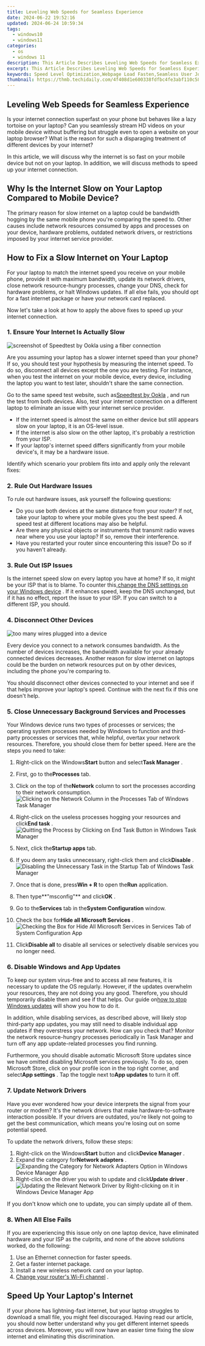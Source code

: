 ```yaml
---
title: Leveling Web Speeds for Seamless Experience
date: 2024-06-22 19:52:16
updated: 2024-06-24 10:59:34
tags:
  - windows10
  - windows11
categories:
  - os
  - windows 11
description: This Article Describes Leveling Web Speeds for Seamless Experience
excerpt: This Article Describes Leveling Web Speeds for Seamless Experience
keywords: Speed Level Optimization,Webpage Load Fasten,Seamless User Journey,Internet Performance Enhance,Web Speeds Upgrade,Smooth Browsing Experience,Accelerated Page Loading
thumbnail: https://thmb.techidaily.com/4f408d1e600338fdfbc4fe3abf110c58fed31529d9f9f53c6cd72af0ec21a5e5.jpg
---
```


## Leveling Web Speeds for Seamless Experience

 Is your internet connection superfast on your phone but behaves like a lazy tortoise on your laptop? Can you seamlessly stream HD videos on your mobile device without buffering but struggle even to open a website on your laptop browser? What is the reason for such a disparaging treatment of different devices by your internet?

 In this article, we will discuss why the internet is so fast on your mobile device but not on your laptop. In addition, we will discuss methods to speed up your internet connection.

## Why Is the Internet Slow on Your Laptop Compared to Mobile Device?

 The primary reason for slow internet on a laptop could be bandwidth hogging by the same mobile phone you're comparing the speed to. Other causes include network resources consumed by apps and processes on your device, hardware problems, outdated network drivers, or restrictions imposed by your internet service provider.

## How to Fix a Slow Internet on Your Laptop

 For your laptop to match the internet speed you receive on your mobile phone, provide it with maximum bandwidth, update its network drivers, close network resource-hungry processes, change your DNS, check for hardware problems, or halt Windows updates. If all else fails, you should opt for a fast internet package or have your network card replaced.

 Now let's take a look at how to apply the above fixes to speed up your internet connection.

### 1\. Ensure Your Internet Is Actually Slow

![screenshot of Speedtest by Ookla using a fiber connection](https://static1.makeuseofimages.com/wordpress/wp-content/uploads/2022/12/screenshot-of-speedtest-by-ookla-using-a-fiber-connection.jpg)

 Are you assuming your laptop has a slower internet speed than your phone? If so, you should test your hypothesis by measuring the internet speed. To do so, disconnect all devices except the one you are testing. For instance, when you test the internet on your mobile device, every device, including the laptop you want to test later, shouldn't share the same connection.

 Go to the same speed test website, such as[Speedtest by Ookla](https://www.speedtest.net/) , and run the test from both devices. Also, test your internet connection on a different laptop to eliminate an issue with your internet service provider.

* If the internet speed is almost the same on either device but still appears slow on your laptop, it is an OS-level issue.
* If the internet is also slow on the other laptop, it's probably a restriction from your ISP.
* If your laptop's internet speed differs significantly from your mobile device's, it may be a hardware issue.

 Identify which scenario your problem fits into and apply only the relevant fixes:

### 2\. Rule Out Hardware Issues

To rule out hardware issues, ask yourself the following questions:

* Do you use both devices at the same distance from your router? If not, take your laptop to where your mobile gives you the best speed. A speed test at different locations may also be helpful.
* Are there any physical objects or instruments that transmit radio waves near where you use your laptop? If so, remove their interference.
* Have you restarted your router since encountering this issue? Do so if you haven't already.

### 3\. Rule Out ISP Issues

 Is the internet speed slow on every laptop you have at home? If so, it might be your ISP that is to blame. To counter this,[change the DNS settings on your Windows device](https://www.makeuseof.com/tag/change-dns-increase-internet-speed/) . If it enhances speed, keep the DNS unchanged, but if it has no effect, report the issue to your ISP. If you can switch to a different ISP, you should.

### 4\. Disconnect Other Devices

![too many wires plugged into a device](https://static1.makeuseofimages.com/wordpress/wp-content/uploads/2022/12/pexels-brett-sayles-2881229-1.jpg)

 Every device you connect to a network consumes bandwidth. As the number of devices increases, the bandwidth available for your already connected devices decreases. Another reason for slow internet on laptops could be the burden on network resources put on by other devices, including the phone you're comparing to.

 You should disconnect other devices connected to your internet and see if that helps improve your laptop's speed. Continue with the next fix if this one doesn't help.

### 5\. Close Unnecessary Background Services and Processes

 Your Windows device runs two types of processes or services; the operating system processes needed by Windows to function and third-party processes or services that, while helpful, overtax your network resources. Therefore, you should close them for better speed. Here are the steps you need to take:

1. Right-click on the Windows**Start** button and select**Task Manager** .
2. First, go to the**Processes** tab.
3. Click on the top of the**Network** column to sort the processes according to their network consumption.  
![Clicking on the Network Column in the Processes Tab of Windows Task Manager](https://static1.makeuseofimages.com/wordpress/wp-content/uploads/2023/01/1.jpg)
4. Right-click on the useless processes hogging your resources and click**End task** .  
![Quitting the Process by Clicking on End Task Button in Windows Task Manager](https://static1.makeuseofimages.com/wordpress/wp-content/uploads/2023/01/2-1.jpg)
5. Next, click the**Startup apps** tab.

1. If you deem any tasks unnecessary, right-click them and click**Disable** .  
![Disabling the Unnecessary Task in the Startup Tab of Windows Task Manager](https://static1.makeuseofimages.com/wordpress/wp-content/uploads/2023/01/3-1.jpg)
2. Once that is done, press**Win + R** to open the**Run** application.
3. Then type**"msconfig"** and click**OK** .
4. Go to the**Services** tab in the**System Configuration** window.
5. Check the box for**Hide all Microsoft Services** .  
![Checking the Box for Hide All Microsoft Services in Services Tab of System Configuration App](https://static1.makeuseofimages.com/wordpress/wp-content/uploads/2023/01/4-1.jpg)
6. Click**Disable all** to disable all services or selectively disable services you no longer need.

### 6\. Disable Windows and App Updates

 To keep our system virus-free and to access all new features, it is necessary to update the OS regularly. However, if the updates overwhelm your resources, they are not doing you any good. Therefore, you should temporarily disable them and see if that helps. Our guide on[how to stop Windows updates](https://www.makeuseof.com/windows-11-stop-automatic-updates/) will show you how to do it.

 In addition, while disabling services, as described above, will likely stop third-party app updates, you may still need to disable individual app updates if they overstress your network. How can you check that? Monitor the network resource-hungry processes periodically in Task Manager and turn off any app update-related processes you find running.

 Furthermore, you should disable automatic Microsoft Store updates since we have omitted disabling Microsoft services previously. To do so, open Microsoft Store, click on your profile icon in the top right corner, and select**App settings** . Tap the toggle next to**App updates** to turn it off.

### 7\. Update Network Drivers

 Have you ever wondered how your device interprets the signal from your router or modem? It's the network drivers that make hardware-to-software interaction possible. If your drivers are outdated, you're likely not going to get the best communication, which means you're losing out on some potential speed.

To update the network drivers, follow these steps:

1. Right-click on the Windows**Start** button and click**Device Manager** .
2. Expand the category for**Network adapters** .  
![Expanding the Category for Network Adapters Option in Windows Device Manager App](https://static1.makeuseofimages.com/wordpress/wp-content/uploads/2023/01/5-1.jpg)
3. Right-click on the driver you wish to update and click**Update driver** .  
![Updating the Relevant Network Driver by Right-clicking on it in Windows Device Manager App](https://static1.makeuseofimages.com/wordpress/wp-content/uploads/2023/01/6-1.jpg)

 If you don't know which one to update, you can simply update all of them.

### 8\. When All Else Fails

 If you are experiencing this issue only on one laptop device, have eliminated hardware and your ISP as the culprits, and none of the above solutions worked, do the following:

1. Use an Ethernet connection for faster speeds.
2. Get a faster internet package.
3. Install a new wireless network card on your laptop.
4. [Change your router's Wi-Fi channel](https://www.makeuseof.com/how-to-change-wifi-channel/) .

## Speed Up Your Laptop's Internet

 If your phone has lightning-fast internet, but your laptop struggles to download a small file, you might feel discouraged. Having read our article, you should now better understand why you get different internet speeds across devices. Moreover, you will now have an easier time fixing the slow internet and eliminating this discrimination.


<ins class="adsbygoogle"
     style="display:block"
     data-ad-format="autorelaxed"
     data-ad-client="ca-pub-7571918770474297"
     data-ad-slot="1223367746"></ins>



<ins class="adsbygoogle"
     style="display:block"
     data-ad-client="ca-pub-7571918770474297"
     data-ad-slot="8358498916"
     data-ad-format="auto"
     data-full-width-responsive="true"></ins>
